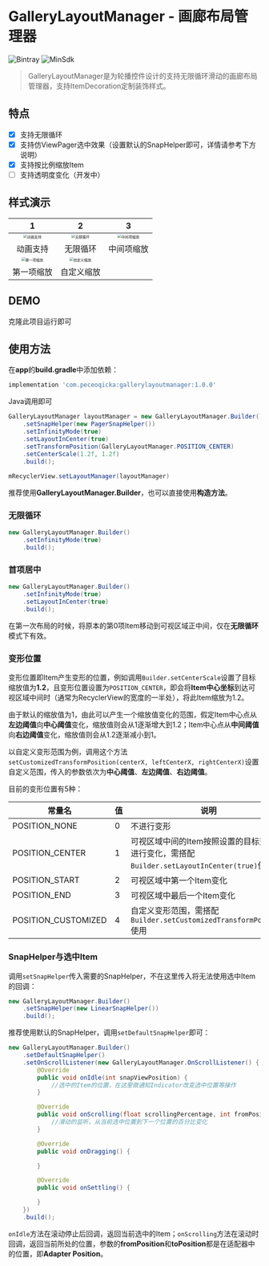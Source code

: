 # GalleryLayoutManager - 画廊布局管理器

![Bintray](https://img.shields.io/badge/JCenter-v1.0.0-blue.svg)
![MinSdk](https://img.shields.io/badge/MinSdk-19-green)

> GalleryLayoutManager是为轮播控件设计的支持无限循环滑动的画廊布局管理器，支持ItemDecoration定制装饰样式。

## 特点
- [x] 支持无限循环
- [x] 支持仿ViewPager选中效果（设置默认的SnapHelper即可，详情请参考下方说明）
- [x] 支持按比例缩放Item
- [ ] 支持透明度变化（开发中）

## 样式演示

| 1 | 2 | 3 |
| :----------------------------------------------------------: | :--: | :--: |
| <img src="/previews/glm01_ItemAnimations.gif" alt="动画支持" style="zoom:45%;" /> |<img src="/previews/glm02_Infinite.gif" alt="无限循环" style="zoom:45%;" />|<img src="/previews/glm03_centerScale.gif" alt="中间项缩放" style="zoom:45%;" />|
| 动画支持                                                     |无限循环|中间项缩放|
| <img src="/previews/glm04_firstScale.gif" alt="第一项缩放" style="zoom:45%;" /> | <img src="/previews/glm05_customScale.gif" alt="自定义缩放" style="zoom:45%;" /> |      |
| 第一项缩放 | 自定义缩放 |      |

## DEMO

克隆此项目运行即可

## 使用方法

在**app**的**build.gradle**中添加依赖：
```groovy
implementation 'com.peceoqicka:gallerylayoutmanager:1.0.0'
```
Java调用即可
```java
GalleryLayoutManager layoutManager = new GalleryLayoutManager.Builder()
	.setSnapHelper(new PagerSnapHelper())
	.setInfinityMode(true)
	.setLayoutInCenter(true)
	.setTransformPosition(GalleryLayoutManager.POSITION_CENTER)
	.setCenterScale(1.2f, 1.2f)
	.build();
	
mRecyclerView.setLayoutManager(layoutManager)
```
推荐使用**GalleryLayoutManager.Builder**，也可以直接使用**构造方法**。

### 无限循环

```java
new GalleryLayoutManager.Builder()
	.setInfinityMode(true)
	.build();
```

### 首项居中

```java
new GalleryLayoutManager.Builder()
	.setInfinityMode(true)
	.setLayoutInCenter(true)
	.build();
```
在第一次布局的时候，将原本的第0项Item移动到可视区域正中间，仅在**无限循环**模式下有效。

### 变形位置

变形位置即Item产生变形的位置，例如调用`Builder.setCenterScale`设置了目标缩放值为**1.2**，且变形位置设置为`POSITION_CENTER`，即会将**Item中心坐标**到达可视区域中间时（通常为RecyclerView的宽度的一半处），将此Item缩放为1.2。

由于默认的缩放值为1，由此可以产生一个缩放值变化的范围，假定Item中心点从**左边阈值**向**中心阈值**变化，缩放值则会从1逐渐增大到1.2；Item中心点从**中间阈值**向**右边阈值**变化，缩放值则会从1.2逐渐减小到1。

以自定义变形范围为例，调用这个方法`setCustomizedTransformPosition(centerX, leftCenterX, rightCenterX)`设置自定义范围，传入的参数依次为**中心阈值**、**左边阈值**、**右边阈值**。

目前的变形位置有5种：

| 常量名              | 值   | 说明                                                         |
| ------------------- | ---- | ------------------------------------------------------------ |
| POSITION_NONE       | 0    | 不进行变形                                                   |
| POSITION_CENTER     | 1    | 可视区域中间的Item按照设置的目标变化值进行变化，需搭配`Builder.setLayoutInCenter(true)`使用 |
| POSITION_START      | 2    | 可视区域中第一个Item变化                                     |
| POSITION_END        | 3    | 可视区域中最后一个Item变化                                   |
| POSITION_CUSTOMIZED | 4    | 自定义变形范围，需搭配`Builder.setCustomizedTransformPosition`使用 |

### SnapHelper与选中Item

调用`setSnapHelper`传入需要的SnapHelper，不在这里传入将无法使用选中Item的回调：

```java
new GalleryLayoutManager.Builder()
	.setSnapHelper(new LinearSnapHelper())
	.build();
```

推荐使用默认的SnapHelper，调用`setDefaultSnapHelper`即可：

```java
new GalleryLayoutManager.Builder()
	.setDefaultSnapHelper()
    .setOnScrollListener(new GalleryLayoutManager.OnScrollListener() {
        @Override
        public void onIdle(int snapViewPosition) {
			//选中的Item的位置，在这里做通知Indicator改变选中位置等操作
        }

        @Override
        public void onScrolling(float scrollingPercentage, int fromPosition, int toPosition) {
			//滑动的监听，从当前选中位置到下一个位置的百分比变化
        }

        @Override
        public void onDragging() {

        }

        @Override
        public void onSettling() {

        }
    })
	.build();
```

`onIdle`方法在滚动停止后回调，返回当前选中的Item；`onScrolling`方法在滚动时回调，返回当前所处的位置，参数的**fromPosition**和**toPosition**都是在适配器中的位置，即**Adapter Position**。